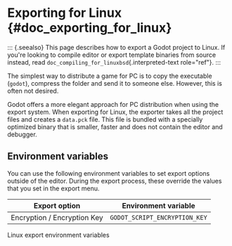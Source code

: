# Exporting for Linux {#doc_exporting_for_linux}

::: {.seealso}
This page describes how to export a Godot project to Linux. If you\'re
looking to compile editor or export template binaries from source
instead, read `doc_compiling_for_linuxbsd`{.interpreted-text
role="ref"}.
:::

The simplest way to distribute a game for PC is to copy the executable
(`godot`), compress the folder and send it to someone else. However,
this is often not desired.

Godot offers a more elegant approach for PC distribution when using the
export system. When exporting for Linux, the exporter takes all the
project files and creates a `data.pck` file. This file is bundled with a
specially optimized binary that is smaller, faster and does not contain
the editor and debugger.

## Environment variables

You can use the following environment variables to set export options
outside of the editor. During the export process, these override the
values that you set in the export menu.

| Export option               | Environment variable          |
|-----------------------------|-------------------------------|
| Encryption / Encryption Key | `GODOT_SCRIPT_ENCRYPTION_KEY` |

Linux export environment variables
